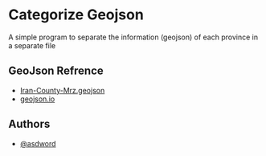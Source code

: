 
# Categorize Geojson

A simple program to separate the information (geojson) of each province in a separate file


## GeoJson Refrence

 - [Iran-County-Mrz.geojson](https://forum.osmiran.org/t/topic/146/4)
 - [geojson.io](http://geojson.io)

## Authors

- [@asdword](https://github.com/asdword)

